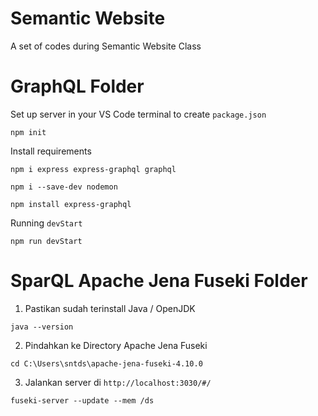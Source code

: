 # Semantic Website
A set of codes during Semantic Website Class

# GraphQL Folder
Set up server in your VS Code terminal to create `package.json`
```
npm init
```
Install requirements
```
npm i express express-graphql graphql
```
```
npm i --save-dev nodemon
```
```
npm install express-graphql
```
Running `devStart`
```
npm run devStart
```

# SparQL Apache Jena Fuseki Folder

1. Pastikan sudah terinstall Java / OpenJDK
```
java --version
```
2. Pindahkan ke Directory Apache Jena Fuseki
```
cd C:\Users\sntds\apache-jena-fuseki-4.10.0
```
3. Jalankan server di `http://localhost:3030/#/`
```
fuseki-server --update --mem /ds
```
